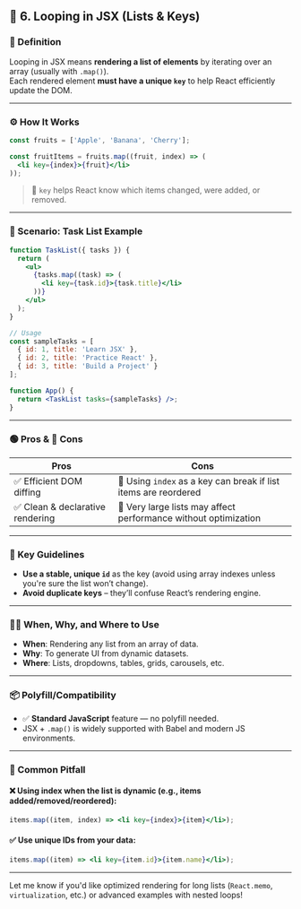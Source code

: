 
## 🔁 6. Looping in JSX (Lists & Keys)

### 📘 Definition
Looping in JSX means **rendering a list of elements** by iterating over an array (usually with `.map()`).  
Each rendered element **must have a unique `key`** to help React efficiently update the DOM.

---

### ⚙️ How It Works

```jsx
const fruits = ['Apple', 'Banana', 'Cherry'];

const fruitItems = fruits.map((fruit, index) => (
  <li key={index}>{fruit}</li>
));
```

> 🧠 `key` helps React know which items changed, were added, or removed.

---

### 🎯 Scenario: Task List Example

```jsx
function TaskList({ tasks }) {
  return (
    <ul>
      {tasks.map((task) => (
        <li key={task.id}>{task.title}</li>
      ))}
    </ul>
  );
}

// Usage
const sampleTasks = [
  { id: 1, title: 'Learn JSX' },
  { id: 2, title: 'Practice React' },
  { id: 3, title: 'Build a Project' }
];

function App() {
  return <TaskList tasks={sampleTasks} />;
}
```

---

### 🟢 Pros & 🔴 Cons

| Pros                            | Cons                                                               |
|----------------------------------|--------------------------------------------------------------------|
| ✅ Efficient DOM diffing        | 🔴 Using `index` as a key can break if list items are reordered    |
| ✅ Clean & declarative rendering | 🔴 Very large lists may affect performance without optimization    |

---

### 🧠 Key Guidelines

- **Use a stable, unique `id`** as the key (avoid using array indexes unless you're sure the list won’t change).
- **Avoid duplicate keys** – they’ll confuse React’s rendering engine.

---

### 🕵️‍♀️ When, Why, and Where to Use

- **When**: Rendering any list from an array of data.
- **Why**: To generate UI from dynamic datasets.
- **Where**: Lists, dropdowns, tables, grids, carousels, etc.

---

### 📦 Polyfill/Compatibility

- ✅ **Standard JavaScript** feature — no polyfill needed.
- JSX + `.map()` is widely supported with Babel and modern JS environments.

---

### 🚨 Common Pitfall

#### ❌ Using index when the list is dynamic (e.g., items added/removed/reordered):

```jsx
items.map((item, index) => <li key={index}>{item}</li>);
```

#### ✅ Use unique IDs from your data:

```jsx
items.map((item) => <li key={item.id}>{item.name}</li>);
```

---

Let me know if you'd like optimized rendering for long lists (`React.memo`, `virtualization`, etc.) or advanced examples with nested loops!
